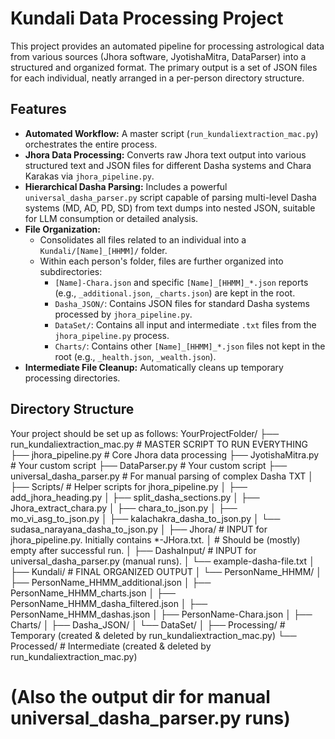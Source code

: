 # Kundali Data Processing Project

This project provides an automated pipeline for processing astrological data from various sources (Jhora software, JyotishaMitra, DataParser) into a structured and organized format. The primary output is a set of JSON files for each individual, neatly arranged in a per-person directory structure.

## Features

*   **Automated Workflow:** A master script (`run_kundaliextraction_mac.py`) orchestrates the entire process.
*   **Jhora Data Processing:** Converts raw Jhora text output into various structured text and JSON files for different Dasha systems and Chara Karakas via `jhora_pipeline.py`.
*   **Hierarchical Dasha Parsing:** Includes a powerful `universal_dasha_parser.py` script capable of parsing multi-level Dasha systems (MD, AD, PD, SD) from text dumps into nested JSON, suitable for LLM consumption or detailed analysis.
*   **File Organization:**
    *   Consolidates all files related to an individual into a `Kundali/[Name]_[HHMM]/` folder.
    *   Within each person's folder, files are further organized into subdirectories:
        *   `[Name]-Chara.json` and specific `[Name]_[HHMM]_*.json` reports (e.g., `_additional.json`, `_charts.json`) are kept in the root.
        *   `Dasha_JSON/`: Contains JSON files for standard Dasha systems processed by `jhora_pipeline.py`.
        *   `DataSet/`: Contains all input and intermediate `.txt` files from the `jhora_pipeline.py` process.
        *   `Charts/`: Contains other `[Name]_[HHMM]_*.json` files not kept in the root (e.g., `_health.json`, `_wealth.json`).
*   **Intermediate File Cleanup:** Automatically cleans up temporary processing directories.

## Directory Structure

Your project should be set up as follows:
YourProjectFolder/
├── run_kundaliextraction_mac.py # MASTER SCRIPT TO RUN EVERYTHING
├── jhora_pipeline.py # Core Jhora data processing
├── JyotishaMitra.py # Your custom script
├── DataParser.py # Your custom script
├── universal_dasha_parser.py # For manual parsing of complex Dasha TXT
│
├── Scripts/ # Helper scripts for jhora_pipeline.py
│ ├── add_jhora_heading.py
│ ├── split_dasha_sections.py
│ ├── Jhora_extract_chara.py
│ ├── chara_to_json.py
│ ├── mo_vi_asg_to_json.py
│ ├── kalachakra_dasha_to_json.py
│ └── sudasa_narayana_dasha_to_json.py
│
├── Jhora/ # INPUT for jhora_pipeline.py. Initially contains *-JHora.txt.
│ # Should be (mostly) empty after successful run.
│
├── DashaInput/ # INPUT for universal_dasha_parser.py (manual runs).
│ └── example-dasha-file.txt
│
├── Kundali/ # FINAL ORGANIZED OUTPUT
│ └── PersonName_HHMM/
│ ├── PersonName_HHMM_additional.json
│ ├── PersonName_HHMM_charts.json
│ ├── PersonName_HHMM_dasha_filtered.json
│ ├── PersonName_HHMM_dashas.json
│ ├── PersonName-Chara.json
│ ├── Charts/
│ ├── Dasha_JSON/
│ └── DataSet/
│
├── Processing/ # Temporary (created & deleted by run_kundaliextraction_mac.py)
└── Processed/ # Intermediate (created & deleted by run_kundaliextraction_mac.py)
# (Also the output dir for manual universal_dasha_parser.py runs)